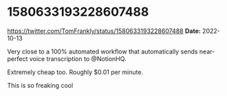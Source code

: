 # 1580633193228607488
https://twitter.com/TomFrankly/status/1580633193228607488
**Date:** 2022-10-13

Very close to a 100% automated workflow that automatically sends near-perfect voice transcription to @NotionHQ.

Extremely cheap too. Roughly $0.01 per minute.

This is so freaking cool
